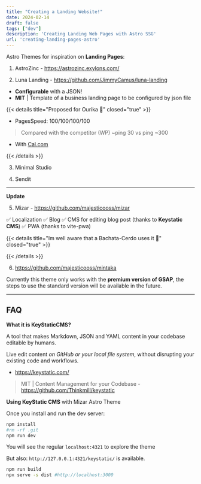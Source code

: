 ```yaml
---
title: "Creating a Landing Website!"
date: 2024-02-14
draft: false
tags: ["dev"]
description: 'Creating Landing Web Pages with Astro SSG'
url: 'creating-landing-pages-astro'
---
```


Astro Themes for inspiration on **Landing Pages**:

1. AstroZinc - https://astrozinc.exylons.com/

2. Luna Landing - https://github.com/JimmyCamus/luna-landing

* **Configurable** with a JSON!
* **MIT** | Template of a business landing page to be configured by json file 

{{< details title="Proposed for Ourika 📌" closed="true" >}}

* PagesSpeed: 100/100/100/100

> Compared with the competitor (WP) ~ping 30 vs ping ~300

<!-- 
https://pagespeed.web.dev/analysis/https-thingstodoinourika-com/guzs0y62la?form_factor=mobile
https://thingstodoinourika.com/ 
-->

* With [Cal.com](https://refer.cal.com/jalcocertech)

{{< /details >}}



3. Minimal Studio

4. Sendit

---

**Update**

5. Mizar - https://github.com/majesticooss/mizar

✅ Localization
✅ Blog
✅ CMS for editing blog post (thanks to **Keystatic CMS**)
✅ PWA (thanks to vite-pwa)


{{< details title="Im well aware that a Bachata-Cerdo uses it 📌" closed="true" >}}



{{< /details >}}

6. https://github.com/majesticooss/mintaka

Currently this theme only works with the **premium version of GSAP**, the steps to use the standard version will be available in the future.

---

## FAQ

**What it is KeyStaticCMS?**

A tool that makes Markdown, JSON and YAML content in your codebase editable by humans.

Live edit content *on GitHub or your local file system*, without disrupting your existing code and workflows.

* https://keystatic.com/

> MIT | Content Management for your Codebase - https://github.com/Thinkmill/keystatic

**Using KeyStatic CMS** with Mizar Astro Theme

Once you install and run the dev server:

```sh
npm install
#rm -rf .git
npm run dev
```

You will see the regular `localhost:4321` to explore the theme

But also: `http://127.0.0.1:4321/keystatic/` is available.

```sh
npm run build
npx serve -s dist #http://localhost:3000
```